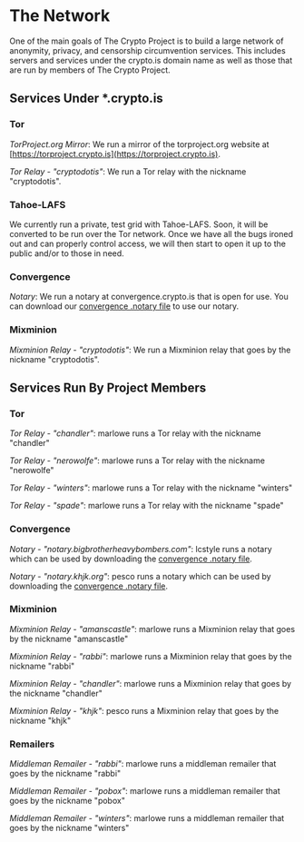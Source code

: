 # The Network

One of the main goals of The Crypto Project is to build a large network of anonymity, privacy, and censorship circumvention services. This includes servers and services under the crypto.is domain name as well as those that are run by members of The Crypto Project.

## Services Under *.crypto.is

### Tor

*TorProject.org Mirror*: We run a mirror of the torproject.org website at [https://torproject.crypto.is](https://torproject.crypto.is).

*Tor Relay - "cryptodotis"*: We run a Tor relay with the nickname "cryptodotis".

### Tahoe-LAFS

We currently run a private, test grid with Tahoe-LAFS.  Soon, it will be converted to be run over the Tor network.  Once we have all the bugs ironed out and can properly control access, we will then start to open it up to the public and/or to those in need.

### Convergence

*Notary*: We run a notary at convergence.crypto.is that is open for use.  You can download our [convergence .notary file](http://crypto.is/static/files/cryptodotis.notary) to use our notary.

### Mixminion

*Mixminion Relay - "cryptodotis"*: We run a Mixminion relay that goes by the nickname "cryptodotis".

## Services Run By Project Members

### Tor

*Tor Relay - "chandler"*: marlowe runs a Tor relay with the nickname "chandler"

*Tor Relay - "nerowolfe"*: marlowe runs a Tor relay with the nickname "nerowolfe"

*Tor Relay - "winters"*: marlowe runs a Tor relay with the nickname "winters"

*Tor Relay - "spade"*: marlowe runs a Tor relay with the nickname "spade"

### Convergence

*Notary - "notary.bigbrotherheavybombers.com"*: lcstyle runs a notary which can be used by downloading the [convergence .notary file](http://www.bigbrotherheavybombers.com/BigBrotherHeavyBombers.notary).

*Notary - "notary.khjk.org"*: pesco runs a notary which can be used by downloading the [convergence .notary file](http://www.khjk.org/khjk.notary).


### Mixminion

*Mixminion Relay - "amanscastle"*: marlowe runs a Mixminion relay that goes by the nickname "amanscastle"

*Mixminion Relay - "rabbi"*: marlowe runs a Mixminion relay that goes by the nickname "rabbi"

*Mixminion Relay - "chandler"*: marlowe runs a Mixminion relay that goes by the nickname "chandler"

*Mixminion Relay - "khjk"*: pesco runs a Mixminion relay that goes by the nickname "khjk"

### Remailers

*Middleman Remailer - "rabbi"*: marlowe runs a middleman remailer that goes by the nickname "rabbi"

*Middleman Remailer - "pobox"*: marlowe runs a middleman remailer that goes by the nickname "pobox"

*Middleman Remailer - "winters"*: marlowe runs a middleman remailer that goes by the nickname "winters"
